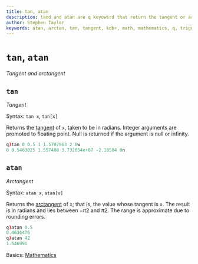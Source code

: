 ```yaml
---
title: tan, atan
description: tand and atan are q keyowsrd that return the tangent or arctangent of their argument.
author: Stephen Taylor
keywords: atan, arctan, tan, tangent, kdb+, math, mathematics, q, trigonometry
---
```

# `tan`, `atan`



_Tangent and arctangent_

## `tan`

_Tangent_

Syntax: `tan x`, `tan[x]`

Returns the [tangent](https://en.wikipedia.org/wiki/Tangent) of `x`, taken to be in radians. Integer arguments are promoted to floating point. Null is returned if the argument is null or infinity.

```q
q)tan 0 0.5 1 1.5707963 2 0w
0 0.5463025 1.557408 3.732054e+07 -2.18504 0n
```


## `atan`

_Arctangent_

Syntax: `atan x`, `atan[x]`

Returns the [arctangent](https://en.wikipedia.org/wiki/Inverse_trigonometric_functions#Basic_properties) of `x`; that is, the value whose tangent is `x`. The result is in radians and lies between $-{\pi}{2}$ and ${\pi}{2}$. The range is approximate due to rounding errors.

```q
q)atan 0.5
0.4636476
q)atan 42
1.546991
```


<i class="far fa-hand-point-right"></i>
Basics: [Mathematics](../basics/math.md)

